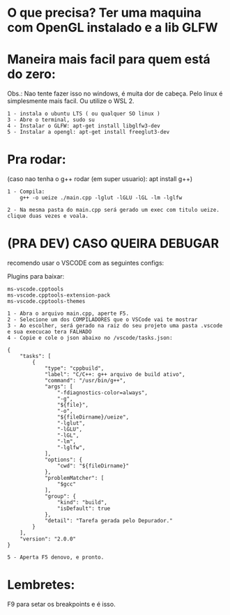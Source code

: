 # O que precisa? Ter uma maquina com OpenGL instalado e a lib GLFW

# Maneira mais facil para quem está do zero:

Obs.: Nao tente fazer isso no windows, é muita dor de cabeça. Pelo linux é simplesmente mais facil. Ou utilize o WSL 2.

```
1 - instala o ubuntu LTS ( ou qualquer SO linux )
3 - Abre o terminal, sudo su
4 - Instalar o GLFW: apt-get install libglfw3-dev
5 - Instalar a opengl: apt-get install freeglut3-dev
```

# Pra rodar:
(caso nao tenha o g++ rodar (em super usuario): apt install g++)
```
1 - Compila: 
    g++ -o ueize ./main.cpp -lglut -lGLU -lGL -lm -lglfw
    
2 - Na mesma pasta do main.cpp será gerado um exec com titulo ueize. clique duas vezes e voala.
```

# (PRA DEV) CASO QUEIRA DEBUGAR
recomendo usar o VSCODE com as seguintes configs:

Plugins para baixar:
```
ms-vscode.cpptools
ms-vscode.cpptools-extension-pack
ms-vscode.cpptools-themes
```
```
1 - Abra o arquivo main.cpp, aperte F5.
2 - Selecione um dos COMPILADORES que o VSCode vai te mostrar
3 - Ao escolher, será gerado na raiz do seu projeto uma pasta .vscode e sua execucao tera FALHADO
4 - Copie e cole o json abaixo no /vscode/tasks.json:

{
    "tasks": [
        {
            "type": "cppbuild",
            "label": "C/C++: g++ arquivo de build ativo",
            "command": "/usr/bin/g++",
            "args": [
                "-fdiagnostics-color=always",
                "-g",
                "${file}",
                "-o",
                "${fileDirname}/ueize",
                "-lglut",
                "-lGLU",
                "-lGL",
                "-lm",
                "-lglfw",
            ],
            "options": {
                "cwd": "${fileDirname}"
            },
            "problemMatcher": [
                "$gcc"
            ],
            "group": {
                "kind": "build",
                "isDefault": true
            },
            "detail": "Tarefa gerada pelo Depurador."
        }
    ],
    "version": "2.0.0"
}

5 - Aperta F5 denovo, e pronto.
```

# Lembretes:
F9 para setar os breakpoints e é isso. 
